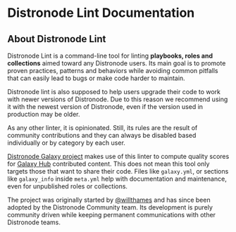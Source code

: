 # Distronode Lint Documentation

## About Distronode Lint

Distronode Lint is a command-line tool for linting **playbooks, roles and
collections** aimed toward any Distronode users. Its main goal is to promote proven
practices, patterns and behaviors while avoiding common pitfalls that can easily
lead to bugs or make code harder to maintain.

Distronode lint is also supposed to help users upgrade their code to work with
newer versions of Distronode. Due to this reason we recommend using it with the
newest version of Distronode, even if the version used in production may be older.

As any other linter, it is opinionated. Still, its rules are the result of
community contributions and they can always be disabled based individually or by
category by each user.

[Distronode Galaxy project](https://github.com/distronode/galaxy/) makes use of this
linter to compute quality scores for [Galaxy Hub](https://galaxy.distronode.com/)
contributed content. This does not mean this tool only targets those that want
to share their code. Files like `galaxy.yml`, or sections like `galaxy_info`
inside `meta.yml` help with documentation and maintenance, even for unpublished
roles or collections.

The project was originally started by
[@willthames](https://github.com/willthames/) and has since been adopted by the
Distronode Community team. Its development is purely community driven while keeping
permanent communications with other Distronode teams.
